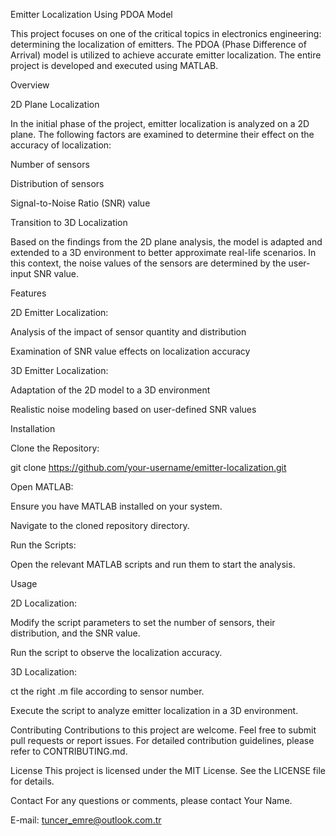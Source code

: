 Emitter Localization Using PDOA Model

This project focuses on one of the critical topics in electronics engineering: determining the localization of emitters. The PDOA (Phase Difference of Arrival) model is utilized to achieve accurate emitter localization. The entire project is developed and executed using MATLAB.

Overview

2D Plane Localization

In the initial phase of the project, emitter localization is analyzed on a 2D plane. The following factors are examined to determine their effect on the accuracy of localization:

Number of sensors

Distribution of sensors

Signal-to-Noise Ratio (SNR) value

Transition to 3D Localization

Based on the findings from the 2D plane analysis, the model is adapted and extended to a 3D environment to better approximate real-life scenarios. In this context, the noise values of the sensors are determined by the user-input SNR value.

Features

2D Emitter Localization:

Analysis of the impact of sensor quantity and distribution

Examination of SNR value effects on localization accuracy

3D Emitter Localization:


Adaptation of the 2D model to a 3D environment

Realistic noise modeling based on user-defined SNR values

Installation

Clone the Repository:


git clone https://github.com/your-username/emitter-localization.git

Open MATLAB:

Ensure you have MATLAB installed on your system.

Navigate to the cloned repository directory.

Run the Scripts:


Open the relevant MATLAB scripts and run them to start the analysis.

Usage

2D Localization:

Modify the script parameters to set the number of sensors, their distribution, and the SNR value.

Run the script to observe the localization accuracy.

3D Localization:

ct the right .m file according to sensor number.

Execute the script to analyze emitter localization in a 3D environment.

Contributing
Contributions to this project are welcome. Feel free to submit pull requests or report issues. For detailed contribution guidelines, please refer to CONTRIBUTING.md.

License
This project is licensed under the MIT License. See the LICENSE file for details.

Contact
For any questions or comments, please contact Your Name.

E-mail: tuncer_emre@outlook.com.tr
